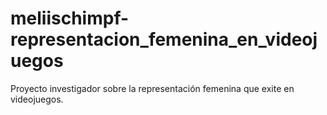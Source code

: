 # meliischimpf-representacion_femenina_en_videojuegos
Proyecto investigador sobre la representación femenina que exite en videojuegos. 
